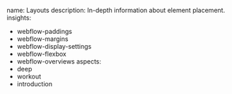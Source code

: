 name: Layouts
description: In-depth information about element placement.
insights:
  - webflow-paddings
  - webflow-margins
  - webflow-display-settings
  - webflow-flexbox
  - webflow-overviews
aspects:
  - deep
  - workout
  - introduction
